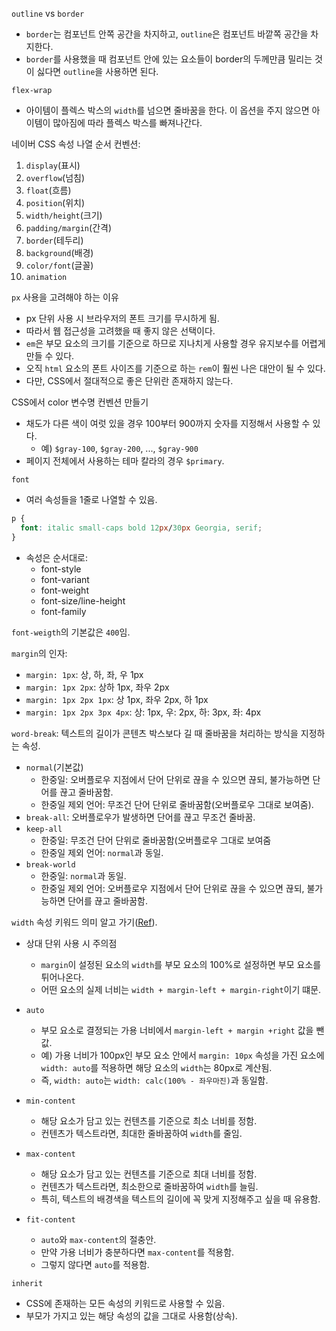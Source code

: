 `outline` vs `border`

- `border`는 컴포넌트 안쪽 공간을 차지하고, `outline`은 컴포넌트 바깥쪽 공간을 차지한다.
- `border`를 사용했을 때 컴포넌트 안에 있는 요소들이 border의 두께만큼 밀리는 것이 싫다면 `outline`을 사용하면 된다.

`flex-wrap`

- 아이템이 플렉스 박스의 `width`를 넘으면 줄바꿈을 한다. 이 옵션을 주지 않으면 아이템이 많아짐에 따라 플렉스 박스를 빠져나간다.

네이버 CSS 속성 나열 순서 컨벤션:

1. `display`(표시)
2. `overflow`(넘침)
3. `float`(흐름)
4. `position`(위치)
5. `width/height`(크기)
6. `padding/margin`(간격)
7. `border`(테두리)
8. `background`(배경)
9. `color/font`(글꼴)
10. `animation`

`px` 사용을 고려해야 하는 이유

- px 단위 사용 시 브라우저의 폰트 크기를 무시하게 됨.
- 따라서 웹 접근성을 고려했을 때 좋지 않은 선택이다.
- `em`은 부모 요소의 크기를 기준으로 하므로 지나치게 사용할 경우 유지보수를 어렵게 만들 수 있다.
- 오직 `html` 요소의 폰트 사이즈를 기준으로 하는 `rem`이 훨씬 나은 대안이 될 수 있다.
- 다만, CSS에서 절대적으로 좋은 단위란 존재하지 않는다.

CSS에서 color 변수명 컨벤션 만들기

- 채도가 다른 색이 여럿 있을 경우 100부터 900까지 숫자를 지정해서 사용할 수 있다.
  - 예) `$gray-100`, `$gray-200`, ..., `$gray-900`
- 페이지 전체에서 사용하는 테마 칼라의 경우 `$primary`.

`font`

- 여러 속성들을 1줄로 나열할 수 있음.

```css
p {
  font: italic small-caps bold 12px/30px Georgia, serif;
}
```

- 속성은 순서대로:
  - font-style
  - font-variant
  - font-weight
  - font-size/line-height
  - font-family

`font-weigth`의 기본값은 `400`임.

`margin`의 인자:

- `margin: 1px`: 상, 하, 좌, 우 1px
- `margin: 1px 2px`: 상하 1px, 좌우 2px
- `margin: 1px 2px 1px`: 상 1px, 좌우 2px, 하 1px
- `margin: 1px 2px 3px 4px`: 상: 1px, 우: 2px, 하: 3px, 좌: 4px

`word-break`: 텍스트의 길이가 콘텐츠 박스보다 길 때 줄바꿈을 처리하는 방식을 지정하는 속성.

- `normal`(기본값)
  - 한중일: 오버플로우 지점에서 단어 단위로 끊을 수 있으면 끊되, 불가능하면 단어를 끊고 줄바꿈함.
  - 한중일 제외 언어: 무조건 단어 단위로 줄바꿈함(오버플로우 그대로 보여줌).
- `break-all`: 오버플로우가 발생하면 단어를 끊고 무조건 줄바꿈.
- `keep-all`
  - 한중일: 무조건 단어 단위로 줄바꿈함(오버플로우 그대로 보여줌
  - 한중일 제외 언어: `normal`과 동일.
- `break-world`
  - 한중일: `normal`과 동일.
  - 한중일 제외 언어: 오버플로우 지점에서 단어 단위로 끊을 수 있으면 끊되, 불가능하면 단어를 끊고 줄바꿈함.

`width` 속성 키워드 의미 알고 가기([Ref](https://www.daleseo.com/css-width/)).

- 상대 단위 사용 시 주의점
  - `margin`이 설정된 요소의 `width`를 부모 요소의 100%로 설정하면 부모 요소를 튀어나온다.
  - 어떤 요소의 실제 너비는 `width + margin-left + margin-right`이기 떄문.
- `auto`
  - 부모 요소로 결정되는 가용 너비에서 `margin-left + margin +right` 값을 뺀 값.
  - 예) 가용 너비가 100px인 부모 요소 안에서 `margin: 10px` 속성을 가진 요소에 `width: auto`를 적용하면 해당 요소의 `width`는 80px로 계산됨.
  - 즉, `width: auto`는 `width: calc(100% - 좌우마진)`과 동일함.
- `min-content`

  - 해당 요소가 담고 있는 컨텐츠를 기준으로 최소 너비를 정함.
  - 컨텐츠가 텍스트라면, 최대한 줄바꿈하여 `width`를 줄임.

- `max-content`

  - 해당 요소가 담고 있는 컨텐츠를 기준으로 최대 너비를 정함.
  - 컨텐츠가 텍스트라면, 최소한으로 줄바꿈하여 `width`를 늘림.
  - 특히, 텍스트의 배경색을 텍스트의 길이에 꼭 맞게 지정해주고 싶을 때 유용함.

- `fit-content`
  - `auto`와 `max-content`의 절충안.
  - 만약 가용 너비가 충분하다면 `max-content`를 적용함.
  - 그렇지 않다면 `auto`를 적용함.

`inherit`

- CSS에 존재하는 모든 속성의 키워드로 사용할 수 있음.
- 부모가 가지고 있는 해당 속성의 값을 그대로 사용함(상속).
